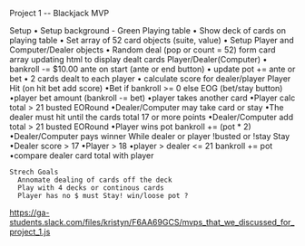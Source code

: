 Project 1 -- Blackjack MVP

  Setup
    • Setup background - Green Playing table
    • Show deck of cards on playing table
    • Set array of 52 card objects (suite, value)
    • Setup Player and Computer/Dealer objects
    • Random deal (pop or count = 52) form card array updating html  to display dealt cards
  Player/Dealer(Computer)
    • bankroll -= $10.00 ante on start (ante or end button)
    • update pot += ante or bet
    • 2 cards dealt to each player
    • calculate score for dealer/player
      Player Hit (on hit bet add score)
          •Bet if bankroll >= 0 else EOG (bet/stay button)
          •player bet amount (bankroll -= bet)
          •player takes another card
          •Player calc total > 21 busted EORound
          •Dealer/Computer may take card or stay
            •The dealer must hit until the cards total 17 or more points
          •Dealer/Computer add total > 21 busted EORound
            •Player wins pot bankroll += (pot * 2)
          •Dealer/Computer pays winner
          While dealer or player !busted or !stay
      Stay
          •Dealer score > 17
          •Player > 18
          •player > dealer <= 21 bankroll += pot
          •compare dealer card total with player

    Strech Goals
      Annomate dealing of cards off the deck
      Play with 4 decks or continous cards
      Player has no $ must Stay! win/loose pot ?

https://ga-students.slack.com/files/kristyn/F6AA69GCS/mvps_that_we_discussed_for_project_1.js
